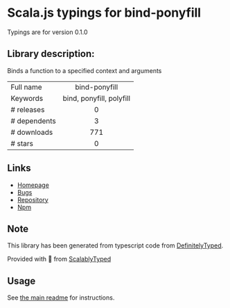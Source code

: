 
# Scala.js typings for bind-ponyfill

Typings are for version 0.1.0

## Library description:
Binds a function to a specified context and arguments

|                    |                 |
| ------------------ | :-------------: |
| Full name          | bind-ponyfill |
| Keywords           | bind, ponyfill, polyfill |
| # releases         | 0 |
| # dependents       | 3 |
| # downloads        | 771 |
| # stars            | 0 |

## Links
- [Homepage](https://github.com/zkochan/bind-ponyfill#readme)
- [Bugs](https://github.com/zkochan/bind-ponyfill/issues)
- [Repository](https://github.com/zkochan/bind-ponyfill)
- [Npm](https://www.npmjs.com/package/bind-ponyfill)
    


## Note
This library has been generated from typescript code from [DefinitelyTyped](https://definitelytyped.org).

Provided with :purple_heart: from [ScalablyTyped](https://github.com/oyvindberg/ScalablyTyped)

## Usage
See [the main readme](../../readme.md) for instructions.


